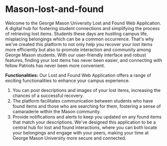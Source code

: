 # Mason-lost-and-found

Welcome to the George Mason University Lost and Found Web Application. 
A digital hub for fostering student connections and simplifying the process of retrieving lost items. Students these days are hustling campus life, misplacing belongings which can be a common occurrence. That's why we've created this platform to not only help you recover your lost items more efficiently but also to promote interaction and community among George Mason students. With our user-friendly interface and robust features, finding your lost items has never been easier, and connecting with fellow Patriots has never been more convenient.

__Functionalities:__
Our Lost and Found Web Application offers a range of exciting functionalities to enhance your campus experience. 
1. You can post descriptions and images of your lost items, increasing the chances of a successful recovery.
2. The platform facilitates communication between students who have found items and those who are searching for them, fostering a sense of camaraderie within the Mason community. 
3. Provide notifications and alerts to keep you updated on any found items that match your descriptions. We've designed this application to be a central hub for lost and found interactions, where you can both locate your belongings and engage with your peers, making your time at George Mason University more secure and connected.